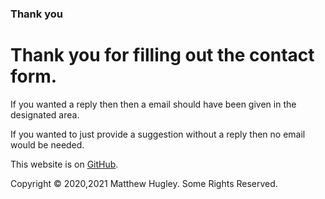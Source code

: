 ### **Thank you**

# Thank you for filling out the contact form.

If you wanted a reply then then a email should have been given in the designated area.

If you wanted to just provide a suggestion without a reply then no email would be needed.

This website is on [GitHub](https://github.com/mhmatthewhugley/website-mh-01).

Copyright © 2020,2021 Matthew Hugley. Some Rights Reserved.
